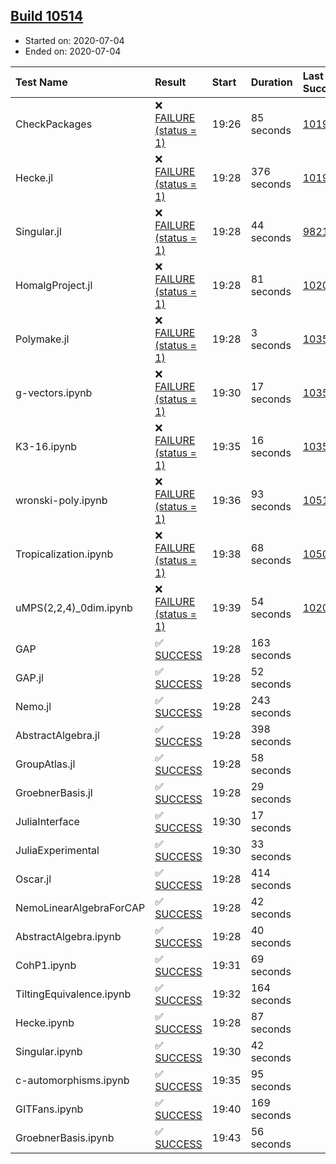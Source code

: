 ## [Build 10514](https://oscarci.mathematik.uni-kl.de/job/oscar/10514/)

* Started on: 2020-07-04
* Ended on: 2020-07-04

| Test Name    | Result | Start | Duration | Last Success | First Failure |
|:-------------|:-------|:------|:---------|:-------------|:--------------|
| CheckPackages | ❌ [FAILURE (status = 1)](https://oscarci.mathematik.uni-kl.de/job/oscar/10514/artifact/logs/build-10514/CheckPackages.log) | 19:26 | 85 seconds | [10197](https://oscarci.mathematik.uni-kl.de/job/oscar/10197/) | [10198](https://oscarci.mathematik.uni-kl.de/job/oscar/10198/) |
| Hecke.jl | ❌ [FAILURE (status = 1)](https://oscarci.mathematik.uni-kl.de/job/oscar/10514/artifact/logs/build-10514/Hecke.jl.log) | 19:28 | 376 seconds | [10197](https://oscarci.mathematik.uni-kl.de/job/oscar/10197/) | [10198](https://oscarci.mathematik.uni-kl.de/job/oscar/10198/) |
| Singular.jl | ❌ [FAILURE (status = 1)](https://oscarci.mathematik.uni-kl.de/job/oscar/10514/artifact/logs/build-10514/Singular.jl.log) | 19:28 | 44 seconds | [9821](https://oscarci.mathematik.uni-kl.de/job/oscar/9821/) | [9822](https://oscarci.mathematik.uni-kl.de/job/oscar/9822/) |
| HomalgProject.jl | ❌ [FAILURE (status = 1)](https://oscarci.mathematik.uni-kl.de/job/oscar/10514/artifact/logs/build-10514/HomalgProject.jl.log) | 19:28 | 81 seconds | [10209](https://oscarci.mathematik.uni-kl.de/job/oscar/10209/) | [10210](https://oscarci.mathematik.uni-kl.de/job/oscar/10210/) |
| Polymake.jl | ❌ [FAILURE (status = 1)](https://oscarci.mathematik.uni-kl.de/job/oscar/10514/artifact/logs/build-10514/Polymake.jl.log) | 19:28 | 3 seconds | [10356](https://oscarci.mathematik.uni-kl.de/job/oscar/10356/) | [10357](https://oscarci.mathematik.uni-kl.de/job/oscar/10357/) |
| g-vectors.ipynb | ❌ [FAILURE (status = 1)](https://oscarci.mathematik.uni-kl.de/job/oscar/10514/artifact/logs/build-10514/g-vectors.ipynb.log) | 19:30 | 17 seconds | [10356](https://oscarci.mathematik.uni-kl.de/job/oscar/10356/) | [10357](https://oscarci.mathematik.uni-kl.de/job/oscar/10357/) |
| K3-16.ipynb | ❌ [FAILURE (status = 1)](https://oscarci.mathematik.uni-kl.de/job/oscar/10514/artifact/logs/build-10514/K3-16.ipynb.log) | 19:35 | 16 seconds | [10356](https://oscarci.mathematik.uni-kl.de/job/oscar/10356/) | [10357](https://oscarci.mathematik.uni-kl.de/job/oscar/10357/) |
| wronski-poly.ipynb | ❌ [FAILURE (status = 1)](https://oscarci.mathematik.uni-kl.de/job/oscar/10514/artifact/logs/build-10514/wronski-poly.ipynb.log) | 19:36 | 93 seconds | [10513](https://oscarci.mathematik.uni-kl.de/job/oscar/10513/) | [10514](https://oscarci.mathematik.uni-kl.de/job/oscar/10514/) |
| Tropicalization.ipynb | ❌ [FAILURE (status = 1)](https://oscarci.mathematik.uni-kl.de/job/oscar/10514/artifact/logs/build-10514/Tropicalization.ipynb.log) | 19:38 | 68 seconds | [10506](https://oscarci.mathematik.uni-kl.de/job/oscar/10506/) | [10507](https://oscarci.mathematik.uni-kl.de/job/oscar/10507/) |
| uMPS(2,2,4)_0dim.ipynb | ❌ [FAILURE (status = 1)](https://oscarci.mathematik.uni-kl.de/job/oscar/10514/artifact/logs/build-10514/uMPS-2-2-4-_0dim.ipynb.log) | 19:39 | 54 seconds | [10209](https://oscarci.mathematik.uni-kl.de/job/oscar/10209/) | [10210](https://oscarci.mathematik.uni-kl.de/job/oscar/10210/) |
| GAP | ✅ [SUCCESS](https://oscarci.mathematik.uni-kl.de/job/oscar/10514/artifact/logs/build-10514/GAP.log) | 19:28 | 163 seconds |  |  |
| GAP.jl | ✅ [SUCCESS](https://oscarci.mathematik.uni-kl.de/job/oscar/10514/artifact/logs/build-10514/GAP.jl.log) | 19:28 | 52 seconds |  |  |
| Nemo.jl | ✅ [SUCCESS](https://oscarci.mathematik.uni-kl.de/job/oscar/10514/artifact/logs/build-10514/Nemo.jl.log) | 19:28 | 243 seconds |  |  |
| AbstractAlgebra.jl | ✅ [SUCCESS](https://oscarci.mathematik.uni-kl.de/job/oscar/10514/artifact/logs/build-10514/AbstractAlgebra.jl.log) | 19:28 | 398 seconds |  |  |
| GroupAtlas.jl | ✅ [SUCCESS](https://oscarci.mathematik.uni-kl.de/job/oscar/10514/artifact/logs/build-10514/GroupAtlas.jl.log) | 19:28 | 58 seconds |  |  |
| GroebnerBasis.jl | ✅ [SUCCESS](https://oscarci.mathematik.uni-kl.de/job/oscar/10514/artifact/logs/build-10514/GroebnerBasis.jl.log) | 19:28 | 29 seconds |  |  |
| JuliaInterface | ✅ [SUCCESS](https://oscarci.mathematik.uni-kl.de/job/oscar/10514/artifact/logs/build-10514/JuliaInterface.log) | 19:30 | 17 seconds |  |  |
| JuliaExperimental | ✅ [SUCCESS](https://oscarci.mathematik.uni-kl.de/job/oscar/10514/artifact/logs/build-10514/JuliaExperimental.log) | 19:30 | 33 seconds |  |  |
| Oscar.jl | ✅ [SUCCESS](https://oscarci.mathematik.uni-kl.de/job/oscar/10514/artifact/logs/build-10514/Oscar.jl.log) | 19:28 | 414 seconds |  |  |
| NemoLinearAlgebraForCAP | ✅ [SUCCESS](https://oscarci.mathematik.uni-kl.de/job/oscar/10514/artifact/logs/build-10514/NemoLinearAlgebraForCAP.log) | 19:28 | 42 seconds |  |  |
| AbstractAlgebra.ipynb | ✅ [SUCCESS](https://oscarci.mathematik.uni-kl.de/job/oscar/10514/artifact/logs/build-10514/AbstractAlgebra.ipynb.log) | 19:28 | 40 seconds |  |  |
| CohP1.ipynb | ✅ [SUCCESS](https://oscarci.mathematik.uni-kl.de/job/oscar/10514/artifact/logs/build-10514/CohP1.ipynb.log) | 19:31 | 69 seconds |  |  |
| TiltingEquivalence.ipynb | ✅ [SUCCESS](https://oscarci.mathematik.uni-kl.de/job/oscar/10514/artifact/logs/build-10514/TiltingEquivalence.ipynb.log) | 19:32 | 164 seconds |  |  |
| Hecke.ipynb | ✅ [SUCCESS](https://oscarci.mathematik.uni-kl.de/job/oscar/10514/artifact/logs/build-10514/Hecke.ipynb.log) | 19:28 | 87 seconds |  |  |
| Singular.ipynb | ✅ [SUCCESS](https://oscarci.mathematik.uni-kl.de/job/oscar/10514/artifact/logs/build-10514/Singular.ipynb.log) | 19:30 | 42 seconds |  |  |
| c-automorphisms.ipynb | ✅ [SUCCESS](https://oscarci.mathematik.uni-kl.de/job/oscar/10514/artifact/logs/build-10514/c-automorphisms.ipynb.log) | 19:35 | 95 seconds |  |  |
| GITFans.ipynb | ✅ [SUCCESS](https://oscarci.mathematik.uni-kl.de/job/oscar/10514/artifact/logs/build-10514/GITFans.ipynb.log) | 19:40 | 169 seconds |  |  |
| GroebnerBasis.ipynb | ✅ [SUCCESS](https://oscarci.mathematik.uni-kl.de/job/oscar/10514/artifact/logs/build-10514/GroebnerBasis.ipynb.log) | 19:43 | 56 seconds |  |  |
